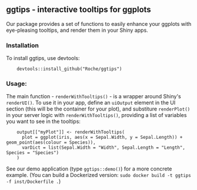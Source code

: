 ## ggtips - interactive tooltips for ggplots

Our package provides a set of functions to easily enhance your ggplots with eye-pleasing tooltips, and render them in your Shiny apps.

### Installation

To install ggtips, use devtools:

```
    devtools::install_github("Roche/ggtips")
```

### Usage:

The main function - `renderWithTooltips()` - is a wrapper around Shiny's `renderUI()`. To use it in your app, define an `uiOutput` element in the UI section (this will be the container for your plot), and substiture `renderPlot()` in your server logic with `renderWithTooltips()`, providing a list of variables you want to see in the tooltips:

```
    output[["myPlot"]] <- renderWithTooltips(
      plot = ggplot(iris, aes(x = Sepal.Width, y = Sepal.Length)) + geom_point(aes(colour = Species)),
      varDict = list(Sepal.Width = "Width", Sepal.Length = "Length", Species = "Species")
    )
```

See our demo application (type `ggtips::demo()`) for a more concrete example. (You can build a Dockerized version: `sudo docker build -t ggtips -f inst/Dockerfile .`)
